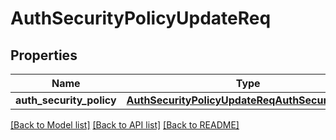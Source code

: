 # AuthSecurityPolicyUpdateReq

## Properties
Name | Type | Description | Notes
------------ | ------------- | ------------- | -------------
**auth_security_policy** | [**AuthSecurityPolicyUpdateReqAuthSecurityPolicy**](AuthSecurityPolicyUpdateReqAuthSecurityPolicy.md) |  | [optional] 

[[Back to Model list]](../README.md#documentation-for-models) [[Back to API list]](../README.md#documentation-for-api-endpoints) [[Back to README]](../README.md)



